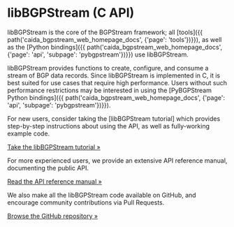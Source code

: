 libBGPStream (C API)
====================

libBGPStream is the core of the BGPStream framework; all [tools]({{
path('caida_bgpstream_web_homepage_docs', {'page': 'tools'})}}), as well as the
[Python bindings]({{ path('caida_bgpstream_web_homepage_docs', {'page': 'api',
'subpage': 'pybgpstream'})}}) use libBGPStream.

libBGPStream provides functions to create, configure, and consume a stream of
BGP data records. Since libBGPStream is implemented in C, it is best suited for
use cases that require high performance. Users without such performance
restrictions may be interested in using the [PyBGPStream Python bindings]({{
path('caida_bgpstream_web_homepage_docs', {'page': 'api', 'subpage':
'pybgpstream'})}}).

For new users, consider taking the [libBGPStream tutorial] which provides
step-by-step instructions about using the API, as well as fully-working example
code.

<div class="row" markdown="1">
<a href="{{ path('caida_bgpstream_web_homepage_docs', {'page': 'tutorials',
'subpage': 'libbgpstream'})}}"
    class="btn btn-primary btn-md">
    Take the libBGPStream tutorial &raquo;
</a>
</div>

For more experienced users, we provide an extensive API reference manual,
documenting the public API.

<div class="row" markdown="1">
<a href="{{ path('caida_bgpstream_web_homepage_docs_apis', {'page': 'libbgpstream',
'subpage': 'bgpstream.h.html'})}}"
    class="btn btn-primary btn-md">
    Read the API reference manual &raquo;
</a>
</div>

We also make all the libBGPStream code available on GitHub, and encourage
community contributions via Pull Requests.

<div class="row" markdown="1">
<a href="https://github.com/caida/bgpstream"
    class="btn btn-primary btn-md">
    Browse the GitHub repository &raquo;
</a>
</div>
